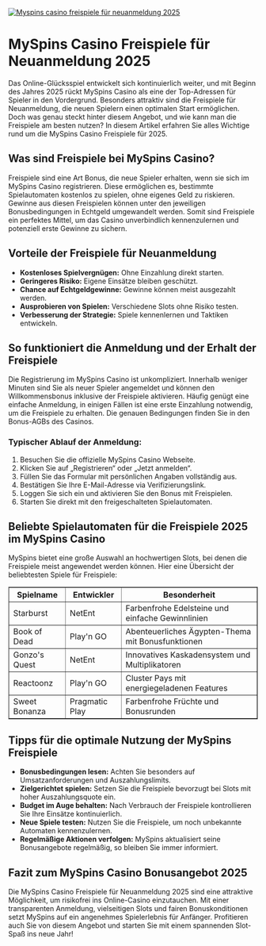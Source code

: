 [![Myspins casino freispiele für neuanmeldung 2025](https://123-caf.pages.dev/gitsignup.png)](https://vrmoo.ru/Bt82HjjY)

<h1>MySpins Casino Freispiele für Neuanmeldung 2025</h1>  <p>Das Online-Glücksspiel entwickelt sich kontinuierlich weiter, und mit Beginn des Jahres 2025 rückt MySpins Casino als eine der Top-Adressen für Spieler in den Vordergrund. Besonders attraktiv sind die Freispiele für Neuanmeldung, die neuen Spielern einen optimalen Start ermöglichen. Doch was genau steckt hinter diesem Angebot, und wie kann man die Freispiele am besten nutzen? In diesem Artikel erfahren Sie alles Wichtige rund um die MySpins Casino Freispiele für 2025.</p>  <h2>Was sind Freispiele bei MySpins Casino?</h2>  <p>Freispiele sind eine Art Bonus, die neue Spieler erhalten, wenn sie sich im MySpins Casino registrieren. Diese ermöglichen es, bestimmte Spielautomaten kostenlos zu spielen, ohne eigenes Geld zu riskieren. Gewinne aus diesen Freispielen können unter den jeweiligen Bonusbedingungen in Echtgeld umgewandelt werden. Somit sind Freispiele ein perfektes Mittel, um das Casino unverbindlich kennenzulernen und potenziell erste Gewinne zu sichern.</p>  <h2>Vorteile der Freispiele für Neuanmeldung</h2>  <ul>   <li><strong>Kostenloses Spielvergnügen:</strong> Ohne Einzahlung direkt starten.</li>   <li><strong>Geringeres Risiko:</strong> Eigene Einsätze bleiben geschützt.</li>   <li><strong>Chance auf Echtgeldgewinne:</strong> Gewinne können meist ausgezahlt werden.</li>   <li><strong>Ausprobieren von Spielen:</strong> Verschiedene Slots ohne Risiko testen.</li>   <li><strong>Verbesserung der Strategie:</strong> Spiele kennenlernen und Taktiken entwickeln.</li> </ul>  <h2>So funktioniert die Anmeldung und der Erhalt der Freispiele</h2>  <p>Die Registrierung im MySpins Casino ist unkompliziert. Innerhalb weniger Minuten sind Sie als neuer Spieler angemeldet und können den Willkommensbonus inklusive der Freispiele aktivieren. Häufig genügt eine einfache Anmeldung, in einigen Fällen ist eine erste Einzahlung notwendig, um die Freispiele zu erhalten. Die genauen Bedingungen finden Sie in den Bonus-AGBs des Casinos.</p>  <h3>Typischer Ablauf der Anmeldung:</h3>  <ol>   <li>Besuchen Sie die offizielle MySpins Casino Webseite.</li>   <li>Klicken Sie auf „Registrieren“ oder „Jetzt anmelden“.</li>   <li>Füllen Sie das Formular mit persönlichen Angaben vollständig aus.</li>   <li>Bestätigen Sie Ihre E-Mail-Adresse via Verifizierungslink.</li>   <li>Loggen Sie sich ein und aktivieren Sie den Bonus mit Freispielen.</li>   <li>Starten Sie direkt mit den freigeschalteten Spielautomaten.</li> </ol>  <h2>Beliebte Spielautomaten für die Freispiele 2025 im MySpins Casino</h2>  <p>MySpins bietet eine große Auswahl an hochwertigen Slots, bei denen die Freispiele meist angewendet werden können. Hier eine Übersicht der beliebtesten Spiele für Freispiele:</p>  <table border="1" cellpadding="8" cellspacing="0">   <thead>     <tr>       <th>Spielname</th>       <th>Entwickler</th>       <th>Besonderheit</th>     </tr>   </thead>   <tbody>     <tr>       <td>Starburst</td>       <td>NetEnt</td>       <td>Farbenfrohe Edelsteine und einfache Gewinnlinien</td>     </tr>     <tr>       <td>Book of Dead</td>       <td>Play'n GO</td>       <td>Abenteuerliches Ägypten-Thema mit Bonusfunktionen</td>     </tr>     <tr>       <td>Gonzo's Quest</td>       <td>NetEnt</td>       <td>Innovatives Kaskadensystem und Multiplikatoren</td>     </tr>     <tr>       <td>Reactoonz</td>       <td>Play'n GO</td>       <td>Cluster Pays mit energiegeladenen Features</td>     </tr>     <tr>       <td>Sweet Bonanza</td>       <td>Pragmatic Play</td>       <td>Farbenfrohe Früchte und Bonusrunden</td>     </tr>   </tbody> </table>  <h2>Tipps für die optimale Nutzung der MySpins Freispiele</h2>  <ul>   <li><strong>Bonusbedingungen lesen:</strong> Achten Sie besonders auf Umsatzanforderungen und Auszahlungslimits.</li>   <li><strong>Zielgerichtet spielen:</strong> Setzen Sie die Freispiele bevorzugt bei Slots mit hoher Auszahlungsquote ein.</li>   <li><strong>Budget im Auge behalten:</strong> Nach Verbrauch der Freispiele kontrollieren Sie Ihre Einsätze kontinuierlich.</li>   <li><strong>Neue Spiele testen:</strong> Nutzen Sie die Freispiele, um noch unbekannte Automaten kennenzulernen.</li>   <li><strong>Regelmäßige Aktionen verfolgen:</strong> MySpins aktualisiert seine Bonusangebote regelmäßig, so bleiben Sie immer informiert.</li> </ul>  <h2>Fazit zum MySpins Casino Bonusangebot 2025</h2>  <p>Die MySpins Casino Freispiele für Neuanmeldung 2025 sind eine attraktive Möglichkeit, um risikofrei ins Online-Casino einzutauchen. Mit einer transparenten Anmeldung, vielseitigen Slots und fairen Bonuskonditionen setzt MySpins auf ein angenehmes Spielerlebnis für Anfänger. Profitieren auch Sie von diesem Angebot und starten Sie mit einem spannenden Slot-Spaß ins neue Jahr!</p>